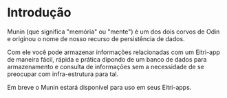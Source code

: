 # Introdução

Munin (que significa "memória" ou "mente") é um dos dois corvos de Odin e originou o nome de nosso recurso de persistência de dados.

Com ele você pode armazenar informações relacionadas com um Eitri-app de maneira fácil, rápida e prática dipondo de um banco de dados para armazenamento e consulta de informações sem a necessidade de se preocupar com infra-estrutura para tal.

Em breve o Munin estará disponível para uso em seus Eitri-apps.